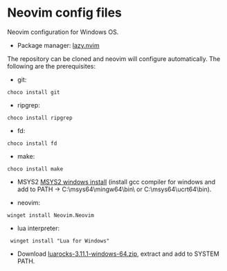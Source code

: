 # Neovim config files

Neovim configuration for Windows OS.

- Package manager: [lazy.nvim](https://github.com/folke/lazy.nvim)

The repository can be cloned and neovim will configure automatically. The following are the prerequisites:

- git:
```console
choco install git
```

- ripgrep:
```console
choco install ripgrep
```

- fd:
```console
choco install fd
```

- make:
```console
choco install make
```

- MSYS2 [MSYS2 windows install](https://www.msys2.org/) (install gcc compiler for windows and add to PATH -> C:\msys64\mingw64\bin\ or C:\msys64\ucrt64\bin).

- neovim:
```console
winget install Neovim.Neovim
```

- lua interpreter:
```console
 winget install "Lua for Windows"
```

- Download [luarocks-3.11.1-windows-64.zip](https://luarocks.github.io/luarocks/releases/), extract and add to SYSTEM PATH.
